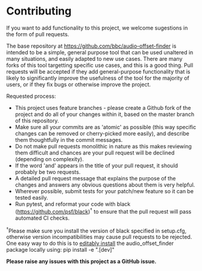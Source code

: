 # Contributing

If you want to add functionality to this project, we welcome sugestions in the form of pull requests.

The base repository at https://github.com/bbc/audio-offset-finder is intended to be a simple, general purpose tool that can be used unaltered in many situations, and easily adapted to new use cases.
There are many forks of this tool targetting specific use cases, and this is a good thing.
Pull requests will be accepted if they add general-purpose functionality that is likely to significantly improve the usefulness of the tool for the majority of users, or if they fix bugs or otherwise improve the project.

Requested process:
 * This project uses feature branches - please create a Github fork of the project and do all of your changes within it, based on the master branch of this repository.
 * Make sure all your commits are as 'atomic' as possible (this way specific changes can be removed or cherry-picked more easily), and describe them thoughtfully in the commit messages.
 * Do not make pull requests monolithic in nature as this makes reviewing them difficult and chances are your pull request will be declined (depending on complexity).
 * If the word 'and' appears in the title of your pull request, it should probably be two requests.
 * A detailed pull request message that explains the purpose of the changes and answers any obvious questions about them is very helpful.
 * Wherever possible, submit tests for your patch/new feature so it can be tested easily.
 * Run pytest, and reformat your code with black (https://github.com/psf/black)<sup>†</sup> to ensure that the pull request will pass automated CI checks.

<sup>†</sup>Please make sure you install the version of black specified in setup.cfg, otherwise version incompatibilities may cause pull requests to be rejected.  One easy way to do this is to [editably install](https://pip.pypa.io/en/stable/cli/pip_install/#editable-installs) the audio\_offset\_finder package locally using:
    pip install -e ".[dev]"


**Please raise any issues with this project as a GitHub issue.**
